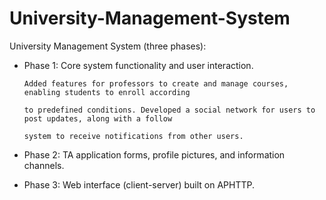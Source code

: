 # University-Management-System
University Management System (three phases):

- Phase 1: Core system functionality and user interaction.
  
      Added features for professors to create and manage courses, enabling students to enroll according
      
      to predefined conditions. Developed a social network for users to post updates, along with a follow
      
      system to receive notifications from other users.

- Phase 2: TA application forms, profile pictures, and information channels.

- Phase 3: Web interface (client-server) built on APHTTP.
